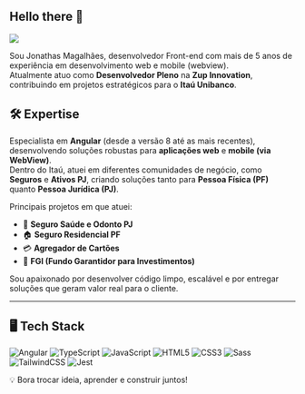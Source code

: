 ## Hello there 👋

![](https://komarev.com/ghpvc/?username=j0nzera&color=blueviolet)

Sou Jonathas Magalhães, desenvolvedor Front-end com mais de 5 anos de experiência em desenvolvimento web e mobile (webview).  
Atualmente atuo como **Desenvolvedor Pleno** na **Zup Innovation**, contribuindo em projetos estratégicos para o **Itaú Unibanco**.  

## 🛠️ Expertise  

Especialista em **Angular** (desde a versão 8 até as mais recentes), desenvolvendo soluções robustas para **aplicações web** e **mobile (via WebView)**.  
Dentro do Itaú, atuei em diferentes comunidades de negócio, como **Seguros** e **Ativos PJ**, criando soluções tanto para **Pessoa Física (PF)** quanto **Pessoa Jurídica (PJ)**.  

Principais projetos em que atuei:  
- 💼 **Seguro Saúde e Odonto PJ**  
- 🏠 **Seguro Residencial PF**  
- 💳 **Agregador de Cartões**  
- 🏦 **FGI (Fundo Garantidor para Investimentos)**

Sou apaixonado por desenvolver código limpo, escalável e por entregar soluções que geram valor real para o cliente.  

---

## 🖥️ Tech Stack  

![Angular](https://img.shields.io/badge/-Angular-DD0031?style=flat&logo=angular&logoColor=white) ![TypeScript](https://img.shields.io/badge/-TypeScript-3178C6?style=flat&logo=typescript&logoColor=white) ![JavaScript](https://img.shields.io/badge/-JavaScript-F7DF1E?style=flat&logo=javascript&logoColor=black) ![HTML5](https://img.shields.io/badge/-HTML5-E34F26?style=flat&logo=html5&logoColor=white) ![CSS3](https://img.shields.io/badge/-CSS3-1572B6?style=flat&logo=css3) ![Sass](https://img.shields.io/badge/-Sass-CC6699?style=flat&logo=sass&logoColor=white) ![TailwindCSS](https://img.shields.io/badge/-TailwindCSS-38B2AC?style=flat&logo=tailwindcss&logoColor=white) ![Jest](https://img.shields.io/badge/-Jest-C21325?style=flat&logo=jest&logoColor=white)

💡 Bora trocar ideia, aprender e construir juntos!
